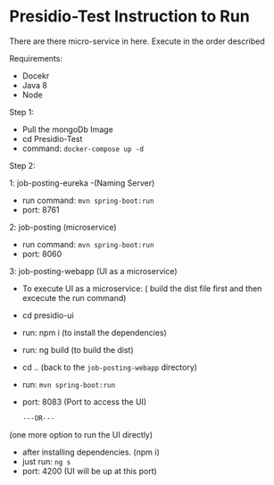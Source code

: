 # Presidio-Test Instruction to Run


There are there micro-service in here. Execute in the order described

Requirements:
- Docekr
- Java 8
- Node

Step 1:
 - Pull the mongoDb Image
 - cd Presidio-Test
 - command: `docker-compose up -d`

Step 2:

1:  job-posting-eureka -(Naming Server)
 - run command: `mvn spring-boot:run`
 - port: 8761


2: job-posting (microservice)
 - run command:  `mvn spring-boot:run`
 - port: 8060
 
 
3: job-posting-webapp (UI as a microservice)
 - To execute UI as a microservice: ( build the dist file first and then excecute the run command)
 - cd presidio-ui 
 - run: npm i (to install the dependencies)
 - run: ng build (to build the dist)
 - cd .. (back to the `job-posting-webapp` directory)
 - run: `mvn spring-boot:run`
 - port: 8083 (Port to access the UI)

       ---OR---
 (one more option to run the UI directly)
 - after installing dependencies. (npm i)
 - just run: `ng s`
 - port: 4200 (UI will be up at this port)


   
